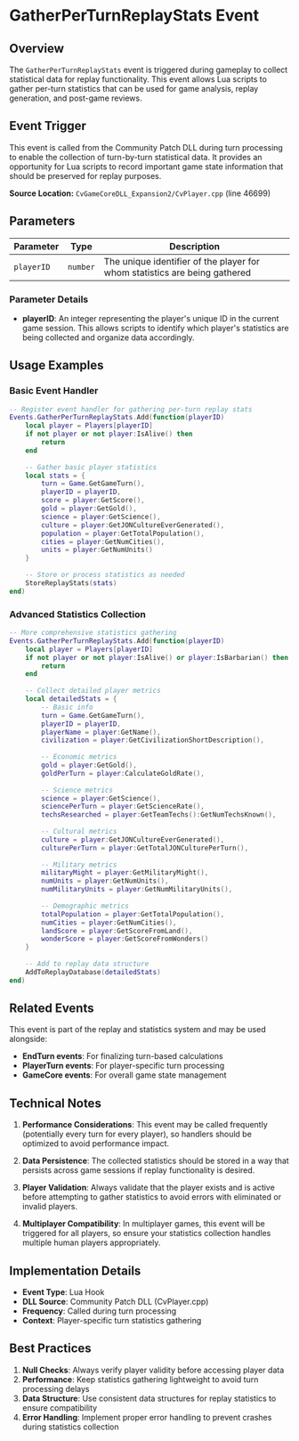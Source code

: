 # GatherPerTurnReplayStats Event

## Overview

The `GatherPerTurnReplayStats` event is triggered during gameplay to collect statistical data for replay functionality. This event allows Lua scripts to gather per-turn statistics that can be used for game analysis, replay generation, and post-game reviews.

## Event Trigger

This event is called from the Community Patch DLL during turn processing to enable the collection of turn-by-turn statistical data. It provides an opportunity for Lua scripts to record important game state information that should be preserved for replay purposes.

**Source Location:** `CvGameCoreDLL_Expansion2/CvPlayer.cpp` (line 46699)

## Parameters

| Parameter | Type | Description |
|-----------|------|-------------|
| `playerID` | `number` | The unique identifier of the player for whom statistics are being gathered |

### Parameter Details

- **playerID**: An integer representing the player's unique ID in the current game session. This allows scripts to identify which player's statistics are being collected and organize data accordingly.

## Usage Examples

### Basic Event Handler

```lua
-- Register event handler for gathering per-turn replay stats
Events.GatherPerTurnReplayStats.Add(function(playerID)
    local player = Players[playerID]
    if not player or not player:IsAlive() then
        return
    end
    
    -- Gather basic player statistics
    local stats = {
        turn = Game.GetGameTurn(),
        playerID = playerID,
        score = player:GetScore(),
        gold = player:GetGold(),
        science = player:GetScience(),
        culture = player:GetJONCultureEverGenerated(),
        population = player:GetTotalPopulation(),
        cities = player:GetNumCities(),
        units = player:GetNumUnits()
    }
    
    -- Store or process statistics as needed
    StoreReplayStats(stats)
end)
```

### Advanced Statistics Collection

```lua
-- More comprehensive statistics gathering
Events.GatherPerTurnReplayStats.Add(function(playerID)
    local player = Players[playerID]
    if not player or not player:IsAlive() or player:IsBarbarian() then
        return
    end
    
    -- Collect detailed player metrics
    local detailedStats = {
        -- Basic info
        turn = Game.GetGameTurn(),
        playerID = playerID,
        playerName = player:GetName(),
        civilization = player:GetCivilizationShortDescription(),
        
        -- Economic metrics
        gold = player:GetGold(),
        goldPerTurn = player:CalculateGoldRate(),
        
        -- Science metrics
        science = player:GetScience(),
        sciencePerTurn = player:GetScienceRate(),
        techsResearched = player:GetTeamTechs():GetNumTechsKnown(),
        
        -- Cultural metrics
        culture = player:GetJONCultureEverGenerated(),
        culturePerTurn = player:GetTotalJONCulturePerTurn(),
        
        -- Military metrics
        militaryMight = player:GetMilitaryMight(),
        numUnits = player:GetNumUnits(),
        numMilitaryUnits = player:GetNumMilitaryUnits(),
        
        -- Demographic metrics
        totalPopulation = player:GetTotalPopulation(),
        numCities = player:GetNumCities(),
        landScore = player:GetScoreFromLand(),
        wonderScore = player:GetScoreFromWonders()
    }
    
    -- Add to replay data structure
    AddToReplayDatabase(detailedStats)
end)
```

## Related Events

This event is part of the replay and statistics system and may be used alongside:

- **EndTurn events**: For finalizing turn-based calculations
- **PlayerTurn events**: For player-specific turn processing
- **GameCore events**: For overall game state management

## Technical Notes

1. **Performance Considerations**: This event may be called frequently (potentially every turn for every player), so handlers should be optimized to avoid performance impact.

2. **Data Persistence**: The collected statistics should be stored in a way that persists across game sessions if replay functionality is desired.

3. **Player Validation**: Always validate that the player exists and is active before attempting to gather statistics to avoid errors with eliminated or invalid players.

4. **Multiplayer Compatibility**: In multiplayer games, this event will be triggered for all players, so ensure your statistics collection handles multiple human players appropriately.

## Implementation Details

- **Event Type**: Lua Hook
- **DLL Source**: Community Patch DLL (CvPlayer.cpp)
- **Frequency**: Called during turn processing
- **Context**: Player-specific turn statistics gathering

## Best Practices

1. **Null Checks**: Always verify player validity before accessing player data
2. **Performance**: Keep statistics gathering lightweight to avoid turn processing delays
3. **Data Structure**: Use consistent data structures for replay statistics to ensure compatibility
4. **Error Handling**: Implement proper error handling to prevent crashes during statistics collection